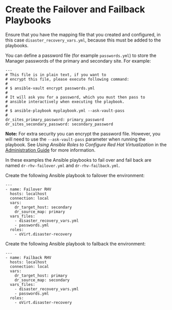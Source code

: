 # Create the Failover and Failback Playbooks

Ensure that you have the mapping file that you created and configured, in this case `disaster_recovery_vars.yml`, because this must be added to the playbooks.

You can define a password file (for example `passwords.yml`) to store the Manager passwords of the primary and secondary site. For example:

```
---
# This file is in plain text, if you want to
# encrypt this file, please execute following command:
#
# $ ansible-vault encrypt passwords.yml
#
# It will ask you for a password, which you must then pass to
# ansible interactively when executing the playbook.
#
# $ ansible-playbook myplaybook.yml --ask-vault-pass
#
dr_sites_primary_password: primary_password
dr_sites_secondary_password: secondary_password
```

**Note:** For extra security you can encrypt the password file. However, you will need to use the `--ask-vault-pass` parameter when running the playbook. See _Using Ansible Roles to Configure Red Hat Virtualization_ in the [Administration Guide](https://access.redhat.com/documentation/en-us/red_hat_virtualization/4.2/html/administration_guide/chap-automating_rhv_configuration_using_ansible#Using_Ansible_Roles) for more information.

In these examples the Ansible playbooks to fail over and fail back are named `dr-rhv-failover.yml` and  `dr-rhv-failback.yml`.

Create the  following Ansible playbook to failover the environment:

```
--- 
- name: Failover RHV
  hosts: localhost
  connection: local
  vars:
    dr_target_host: secondary
    dr_source_map: primary
  vars_files:
    - disaster_recovery_vars.yml
    - passwords.yml
  roles:
    - oVirt.disaster-recovery

```

Create the  following Ansible playbook to failback the environment:

```
--- 
- name: Failback RHV
  hosts: localhost
  connection: local
  vars:
    dr_target_host: primary
    dr_source_map: secondary
  vars_files:
    - disaster_recovery_vars.yml
    - passwords.yml
  roles:
    - oVirt.disaster-recovery
```

